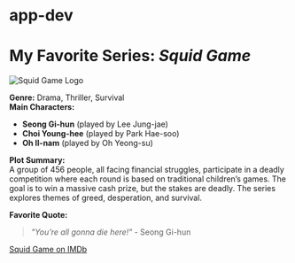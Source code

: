 # app-dev
# My Favorite Series: *Squid Game*

![Squid Game Logo](https://example.com/squid-game-logo.png)

**Genre:** Drama, Thriller, Survival  
**Main Characters:**
- **Seong Gi-hun** (played by Lee Jung-jae)
- **Choi Young-hee** (played by Park Hae-soo)
- **Oh Il-nam** (played by Oh Yeong-su)

**Plot Summary:**  
A group of 456 people, all facing financial struggles, participate in a deadly competition where each round is based on traditional children’s games. The goal is to win a massive cash prize, but the stakes are deadly. The series explores themes of greed, desperation, and survival.

**Favorite Quote:**  
> *"You’re all gonna die here!"* - Seong Gi-hun

[Squid Game on IMDb](https://www.imdb.com/title/tt10954600/)
